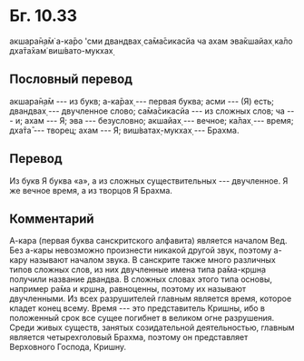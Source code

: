 # Бг. 10.33

акшара̄н̣а̄м̇ а-ка̄ро 'сми двандвах̣ са̄ма̄сикасйа ча ахам эва̄кшайах̣ ка̄ло
дха̄та̄хам̇ виш́вато-мукхах̣

## Пословный перевод

акшара̄н̣а̄м --- из букв; а-ка̄рах̣ --- первая буква; асми --- (Я) есть;
двандвах̣ --- двучленное слово; са̄ма̄сикасйа --- из сложных слов; ча ---
и; ахам --- Я; эва --- безусловно; акшайах̣ --- вечное; ка̄лах̣ --- время;
дха̄та̄ --- творец; ахам --- Я; виш́ватах̣-мукхах̣ --- Брахма.

## Перевод

Из букв Я буква «а», а из сложных существительных --- двучленное. Я же
вечное время, а из творцов Я Брахма.

## Комментарий

А-кара (первая буква санскритского алфавита) является началом Вед. Без
а-кары невозможно произнести никакой другой звук, поэтому а-кару
называют началом звука. В санскрите также много различных типов сложных
слов, из них двучленные имена типа ра̄ма-кр̣шн̣а получили название двандва.
В сложных словах этого типа основы, например ра̄ма и кр̣шн̣а, равноценны,
поэтому их называют двучленными. Из всех разрушителей главным является
время, которое кладет конец всему. Время --- это представитель Кришны,
ибо в положенный срок все сущее погибнет в великом огне разрушения.
Среди живых существ, занятых созидательной деятельностью, главным
является четырехголовый Брахма, поэтому он представляет Верховного
Господа, Кришну.

